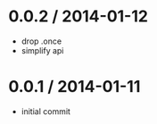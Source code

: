 
0.0.2 / 2014-01-12
==================

* drop .once
* simplify api

0.0.1 / 2014-01-11
==================

 * initial commit
